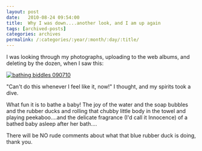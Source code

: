 ```yaml
---
layout: post
date:	2010-08-24 09:54:00
title:  Why I was down....another look, and I am up again
tags: [archived-posts]
categories: archives
permalink: /:categories/:year/:month/:day/:title/
---
```

I was looking through my photographs, uploading to the web albums,  and deleting by the dozen, when I saw this:

<a href="http://s835.photobucket.com/albums/zz275/dffrntpx/?action=view&current=IMG_7424-1.jpg" target="_blank"><img src="http://i835.photobucket.com/albums/zz275/dffrntpx/IMG_7424-1.jpg" border="0" alt="bathing biddles 090710"></a>


"Can't do this whenever I feel like it, now!" I thought, and my spirits took a dive.

What fun it is to bathe a baby! The joy of the water and the soap bubbles and the rubber ducks and rolling that chubby little body in the towel and playing peekaboo....and the delicate fragrance (I'd call it Innocence) of a bathed baby asleep after her bath....

There will be NO rude comments about what  that blue rubber duck is doing, thank you.
